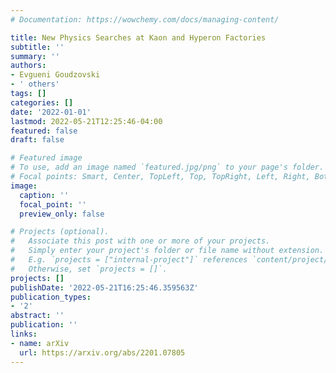 ```yaml
---
# Documentation: https://wowchemy.com/docs/managing-content/

title: New Physics Searches at Kaon and Hyperon Factories
subtitle: ''
summary: ''
authors:
- Evgueni Goudzovski
- ' others'
tags: []
categories: []
date: '2022-01-01'
lastmod: 2022-05-21T12:25:46-04:00
featured: false
draft: false

# Featured image
# To use, add an image named `featured.jpg/png` to your page's folder.
# Focal points: Smart, Center, TopLeft, Top, TopRight, Left, Right, BottomLeft, Bottom, BottomRight.
image:
  caption: ''
  focal_point: ''
  preview_only: false

# Projects (optional).
#   Associate this post with one or more of your projects.
#   Simply enter your project's folder or file name without extension.
#   E.g. `projects = ["internal-project"]` references `content/project/deep-learning/index.md`.
#   Otherwise, set `projects = []`.
projects: []
publishDate: '2022-05-21T16:25:46.359563Z'
publication_types:
- '2'
abstract: ''
publication: ''
links:
- name: arXiv
  url: https://arxiv.org/abs/2201.07805
---
```

